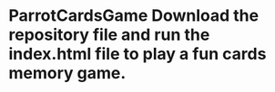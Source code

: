 # ParrotCardsGame Download the repository file and run the index.html file to play a fun cards memory game.
